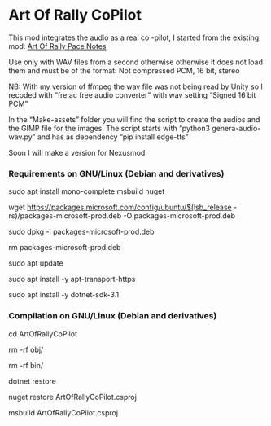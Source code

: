 # Art Of Rally CoPilot
This mod integrates the audio as a real co -pilot, I started from the existing mod: [Art Of Rally Pace Notes](https://github.com/Theaninova/ArtOfRallyPaceNotes) 

Use only with WAV files from a second otherwise otherwise it does not load them and must be of the format: Not compressed PCM, 16 bit, stereo

NB: With my version of ffmpeg the wav file was not being read by Unity so I recoded with “fre:ac free audio converter” with wav setting “Signed 16 bit PCM”

In the “Make-assets” folder you will find the script to create the audios and the GIMP file for the images. The script starts with “python3 genera-audio-wav.py” and has as dependency “pip install edge-tts”

Soon I will make a version for Nexusmod

### Requirements on GNU/Linux (Debian and derivatives)
sudo apt install mono-complete msbuild nuget

wget https://packages.microsoft.com/config/ubuntu/$(lsb_release -rs)/packages-microsoft-prod.deb -O packages-microsoft-prod.deb

sudo dpkg -i packages-microsoft-prod.deb

rm packages-microsoft-prod.deb

sudo apt update

sudo apt install -y apt-transport-https

sudo apt install -y dotnet-sdk-3.1

### Compilation on GNU/Linux (Debian and derivatives)

cd ArtOfRallyCoPilot

rm -rf obj/

rm -rf bin/

dotnet restore

nuget restore ArtOfRallyCoPilot.csproj

msbuild ArtOfRallyCoPilot.csproj

